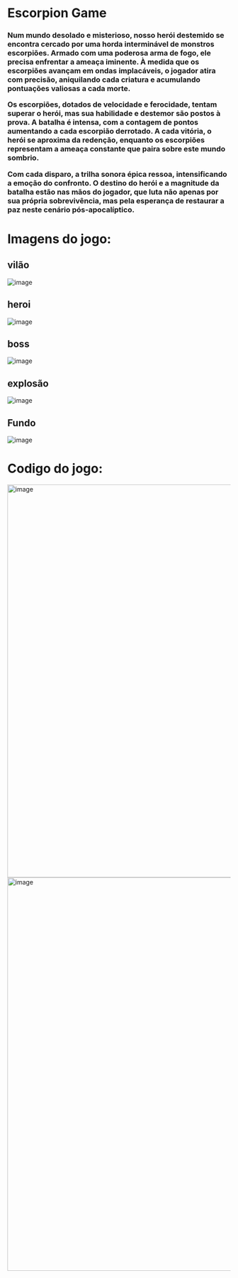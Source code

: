 # Escorpion Game

<h3>Num mundo desolado e misterioso, nosso herói destemido se encontra cercado por uma horda interminável de monstros escorpiões. Armado com uma poderosa arma de fogo, ele precisa enfrentar a ameaça iminente. À medida que os escorpiões avançam em ondas implacáveis, o jogador atira com precisão, aniquilando cada criatura e acumulando pontuações valiosas a cada morte.

Os escorpiões, dotados de velocidade e ferocidade, tentam superar o herói, mas sua habilidade e destemor são postos à prova. A batalha é intensa, com a contagem de pontos aumentando a cada escorpião derrotado. A cada vitória, o herói se aproxima da redenção, enquanto os escorpiões representam a ameaça constante que paira sobre este mundo sombrio.

Com cada disparo, a trilha sonora épica ressoa, intensificando a emoção do confronto. O destino do herói e a magnitude da batalha estão nas mãos do jogador, que luta não apenas por sua própria sobrevivência, mas pela esperança de restaurar a paz neste cenário pós-apocalíptico.</h3>

# Imagens do jogo:

## vilão 
![image](https://github.com/Inaciosant/jogo_bancodedadosrealcional/assets/127760321/c81191f1-c2cf-4349-b16d-7f03a63293c0)


## heroi
![image](https://github.com/Inaciosant/jogo_bancodedadosrealcional/assets/127760321/4bae1f5d-63f4-49c7-a3d9-565f4df0bebd)

## boss

![image](https://github.com/Inaciosant/jogo_bancodedadosrealcional/assets/127760321/538a5370-6bcd-4491-b4f8-8a4a2c7a9876)

## explosão

![image](https://github.com/Inaciosant/jogo_bancodedadosrealcional/assets/127760321/75a4d89b-1e60-45fa-9ae5-4832d0e15c8e)

## Fundo

![image](https://github.com/Inaciosant/jogo_bancodedadosrealcional/assets/127760321/cfcef49f-f993-4b66-ba09-637d7b906c0e)

# Codigo do jogo:

<img width="885" alt="image" src="https://github.com/Inaciosant/jogo_bancodedadosrealcional/assets/127760321/c0a2ba1b-2762-40de-83c4-9de8f0fa9360">

<img width="886" alt="image" src="https://github.com/Inaciosant/jogo_bancodedadosrealcional/assets/127760321/2df54ba1-4727-4544-a763-14b02a106e2b">

